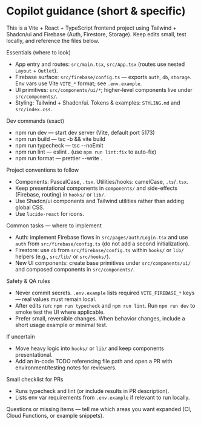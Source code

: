 <!-- Short, action-oriented instructions for AI coding agents working on this repo -->

# Copilot guidance (short & specific)

This is a Vite + React + TypeScript frontend project using Tailwind + Shadcn/ui and Firebase (Auth, Firestore, Storage). Keep edits small, test locally, and reference the files below.

Essentials (where to look)
- App entry and routes: `src/main.tsx`, `src/App.tsx` (routes use nested `Layout` + `Outlet`).
- Firebase surface: `src/firebase/config.ts` — exports `auth`, `db`, `storage`. Env vars use Vite `VITE_*` format; see `.env.example`.
- UI primitives: `src/components/ui/*`; higher-level components live under `src/components/`.
- Styling: Tailwind + Shadcn/ui. Tokens & examples: `STYLING.md` and `src/index.css`.

Dev commands (exact)
- npm run dev — start dev server (Vite, default port 5173)
- npm run build — tsc -b && vite build
- npm run typecheck — tsc --noEmit
- npm run lint — eslint .  (use `npm run lint:fix` to auto-fix)
- npm run format — prettier --write .

Project conventions to follow
- Components: PascalCase, `.tsx`. Utilities/hooks: camelCase, `.ts`/`.tsx`.
- Keep presentational components in `components/` and side-effects (Firebase, routing) in `hooks/` or `lib/`.
- Use Shadcn/ui components and Tailwind utilities rather than adding global CSS.
- Use `lucide-react` for icons.

Common tasks — where to implement
- Auth: implement Firebase flows in `src/pages/auth/Login.tsx` and use `auth` from `src/firebase/config.ts` (do not add a second initialization).
- Firestore: use `db` from `src/firebase/config.ts` within `hooks/` or `lib/` helpers (e.g., `src/lib/` or `src/hooks/`).
- New UI components: create base primitives under `src/components/ui/` and composed components in `src/components/`.

Safety & QA rules
- Never commit secrets. `.env.example` lists required `VITE_FIREBASE_*` keys — real values must remain local.
- After edits run: `npm run typecheck` and `npm run lint`. Run `npm run dev` to smoke test the UI where applicable.
- Prefer small, reversible changes. When behavior changes, include a short usage example or minimal test.

If uncertain
- Move heavy logic into `hooks/` or `lib/` and keep components presentational.
- Add an in-code TODO referencing file path and open a PR with environment/testing notes for reviewers.

Small checklist for PRs
- Runs typecheck and lint (or include results in PR description).
- Lists env var requirements from `.env.example` if relevant to run locally.

Questions or missing items — tell me which areas you want expanded (CI, Cloud Functions, or example snippets).
